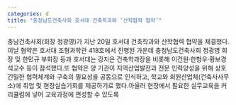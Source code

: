 ```yaml
---
categories: d
title: "충청남도건축사회 호서대 건축학과와 ‘산학협력 협약’"
---
```

충남건축사회(회장 정광영)가 지난 20일 호서대 건축학과와 산학협력 협약을 체결했다.이날 협약은 호서대 조형과학관 418호에서 진행된 가운데 충청남도건축사회 정광영 회장 및 한민규 부회장 등과 호서대는 강지은 건축학과장을 비롯해 이건원·한형우·황보경석교수 등이 참석했다.또 협약은 양 기관이 지역산업발전과 전문 인력양성을 위해 상호 긴밀한 협력체계와 구축의 필요성을 공동으로 인식하고, 학교와 회원산업체(건축사사무소)에 취업 및 현장실습기회를 제공하기로 했다.아울러 현장에서 필요한 실무교육을 커리큘럼에 넣어 교육과정에 편성할 수 있도록